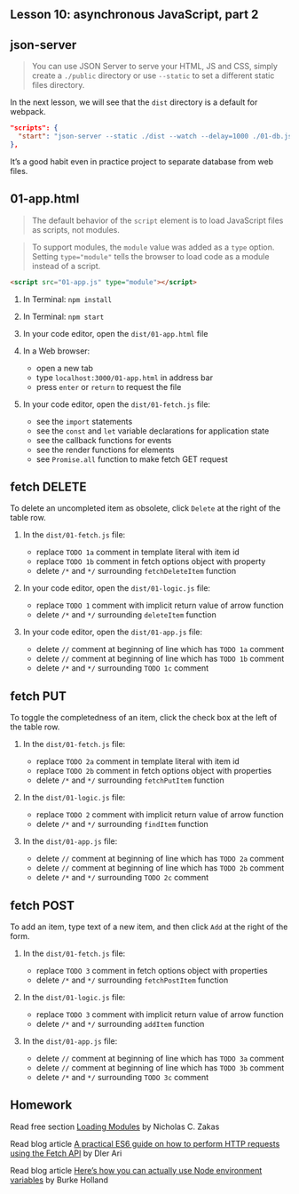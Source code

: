 ## Lesson 10: asynchronous JavaScript, part 2

## json-server

> You can use JSON Server to serve your HTML, JS and CSS, simply create a `./public` directory or use `--static` to set a different static files directory.

In the next lesson, we will see that the `dist` directory is a default for webpack.

```json
"scripts": {
  "start": "json-server --static ./dist --watch --delay=1000 ./01-db.json"
},
```

It’s a good habit even in practice project to separate database from web files.

## 01-app.html

> The default behavior of the `script` element  is to load JavaScript files as scripts, not modules.

> To support modules, the `module` value was added as a `type` option. Setting `type="module"` tells the browser to load code as a module instead of a script.

```html
<script src="01-app.js" type="module"></script>
```

1. In Terminal: `npm install`

2. In Terminal: `npm start`

3. In your code editor, open the `dist/01-app.html` file

4. In a Web browser:

    * open a new tab
    * type `localhost:3000/01-app.html` in address bar
    * press `enter` or `return` to request the file

5. In your code editor, open the `dist/01-fetch.js` file:

    * see the `import` statements
    * see the `const` and `let` variable declarations for application state
    * see the callback functions for events
    * see the render functions for elements
    * see `Promise.all` function to make fetch GET request

## fetch DELETE

To delete an uncompleted item as obsolete, click `Delete` at the right of the table row.

1. In the `dist/01-fetch.js` file:

    * replace `TODO 1a` comment in template literal with item id
    * replace `TODO 1b` comment in fetch options object with property
    * delete `/*` and `*/` surrounding `fetchDeleteItem` function

2. In your code editor, open the `dist/01-logic.js` file:

    * replace `TODO 1` comment with implicit return value of arrow function
    * delete `/*` and `*/` surrounding `deleteItem` function

3. In your code editor, open the `dist/01-app.js` file:

    * delete `//` comment at beginning of line which has `TODO 1a` comment
    * delete `//` comment at beginning of line which has `TODO 1b` comment
    * delete `/*` and `*/` surrounding `TODO 1c` comment

## fetch PUT

To toggle the completedness of an item, click the check box at the left of the table row.

1. In the `dist/01-fetch.js` file:

    * replace `TODO 2a` comment in template literal with item id
    * replace `TODO 2b` comment in fetch options object with properties
    * delete `/*` and `*/` surrounding `fetchPutItem` function

2. In the `dist/01-logic.js` file:

    * replace `TODO 2` comment with implicit return value of arrow function
    * delete `/*` and `*/` surrounding `findItem` function

3. In the `dist/01-app.js` file:

    * delete `//` comment at beginning of line which has `TODO 2a` comment
    * delete `//` comment at beginning of line which has `TODO 2b` comment
    * delete `/*` and `*/` surrounding `TODO 2c` comment

## fetch POST

To add an item, type text of a new item, and then click `Add` at the right of the form.

1. In the `dist/01-fetch.js` file:

    * replace `TODO 3` comment in fetch options object with properties
    * delete `/*` and `*/` surrounding `fetchPostItem` function

2. In the `dist/01-logic.js` file:

    * replace `TODO 3` comment with implicit return value of arrow function
    * delete `/*` and `*/` surrounding `addItem` function

3. In the `dist/01-app.js` file:

    * delete `//` comment at beginning of line which has `TODO 3a` comment
    * delete `//` comment at beginning of line which has `TODO 3b` comment
    * delete `/*` and `*/` surrounding `TODO 3c` comment

## Homework

Read free section [Loading Modules](https://leanpub.com/understandinges6/read#leanpub-auto-loading-modules) by Nicholas C. Zakas

Read blog article [A practical ES6 guide on how to perform HTTP requests using the Fetch API](https://medium.freecodecamp.org/a-practical-es6-guide-on-how-to-perform-http-requests-using-the-fetch-api-594c3d91a547) by Dler Ari

Read blog article [Here’s how you can actually use Node environment variables](https://medium.freecodecamp.org/heres-how-you-can-actually-use-node-environment-variables-8fdf98f53a0a) by Burke Holland
